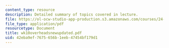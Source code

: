 ```yaml
---
content_type: resource
description: Detailed summary of topics covered in lecture.
file: https://ol-ocw-studio-app-production.s3.amazonaws.com/courses/24-964-topics-in-phonology-fall-2004/42eba9ef7675656b1eeb47454bf179d1_wk10overheadsnewupdated.pdf
file_type: application/pdf
resourcetype: Document
title: wk10overheadsnewupdated.pdf
uid: 42eba9ef-7675-656b-1eeb-47454bf179d1
---
```

